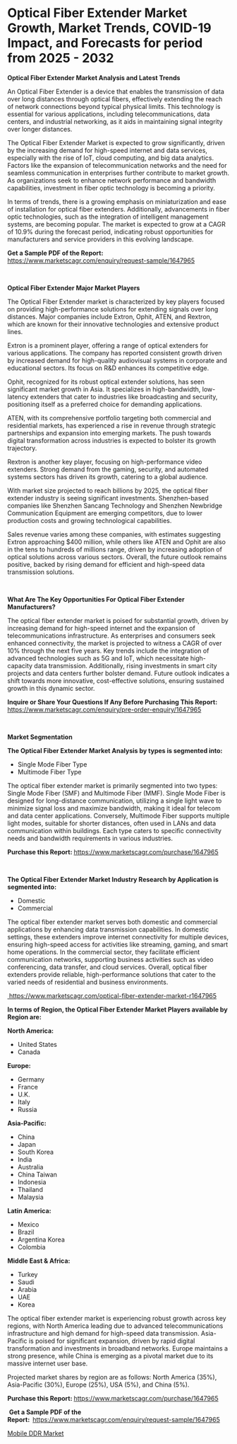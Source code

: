 <p><h1>Optical Fiber Extender Market Growth, Market Trends, COVID-19 Impact, and Forecasts for period from 2025 - 2032</h1></p><p><strong>Optical Fiber Extender Market Analysis and Latest Trends</strong></p>
<p><p>An Optical Fiber Extender is a device that enables the transmission of data over long distances through optical fibers, effectively extending the reach of network connections beyond typical physical limits. This technology is essential for various applications, including telecommunications, data centers, and industrial networking, as it aids in maintaining signal integrity over longer distances.</p><p>The Optical Fiber Extender Market is expected to grow significantly, driven by the increasing demand for high-speed internet and data services, especially with the rise of IoT, cloud computing, and big data analytics. Factors like the expansion of telecommunication networks and the need for seamless communication in enterprises further contribute to market growth. As organizations seek to enhance network performance and bandwidth capabilities, investment in fiber optic technology is becoming a priority.</p><p>In terms of trends, there is a growing emphasis on miniaturization and ease of installation for optical fiber extenders. Additionally, advancements in fiber optic technologies, such as the integration of intelligent management systems, are becoming popular. The market is expected to grow at a CAGR of 10.9% during the forecast period, indicating robust opportunities for manufacturers and service providers in this evolving landscape.</p></p>
<p><strong>Get a Sample PDF of the Report:&nbsp;</strong> <a href="https://www.marketscagr.com/enquiry/request-sample/1647965?utm_campaign=3188&utm_medium=2&utm_source=Github&utm_content=ia&utm_term=06042025&utm_id=optical-fiber-extender">https://www.marketscagr.com/enquiry/request-sample/1647965</a></p>
<p>&nbsp;</p>
<p><strong>Optical Fiber Extender Major Market Players</strong></p>
<p><p>The Optical Fiber Extender market is characterized by key players focused on providing high-performance solutions for extending signals over long distances. Major companies include Extron, Ophit, ATEN, and Rextron, which are known for their innovative technologies and extensive product lines.</p><p>Extron is a prominent player, offering a range of optical extenders for various applications. The company has reported consistent growth driven by increased demand for high-quality audiovisual systems in corporate and educational sectors. Its focus on R&D enhances its competitive edge.</p><p>Ophit, recognized for its robust optical extender solutions, has seen significant market growth in Asia. It specializes in high-bandwidth, low-latency extenders that cater to industries like broadcasting and security, positioning itself as a preferred choice for demanding applications.</p><p>ATEN, with its comprehensive portfolio targeting both commercial and residential markets, has experienced a rise in revenue through strategic partnerships and expansion into emerging markets. The push towards digital transformation across industries is expected to bolster its growth trajectory.</p><p>Rextron is another key player, focusing on high-performance video extenders. Strong demand from the gaming, security, and automated systems sectors has driven its growth, catering to a global audience.</p><p>With market size projected to reach billions by 2025, the optical fiber extender industry is seeing significant investments. Shenzhen-based companies like Shenzhen Sancang Technology and Shenzhen Newbridge Communication Equipment are emerging competitors, due to lower production costs and growing technological capabilities.</p><p>Sales revenue varies among these companies, with estimates suggesting Extron approaching $400 million, while others like ATEN and Ophit are also in the tens to hundreds of millions range, driven by increasing adoption of optical solutions across various sectors. Overall, the future outlook remains positive, backed by rising demand for efficient and high-speed data transmission solutions.</p></p>
<p>&nbsp;</p>
<p><strong>What Are The Key Opportunities For Optical Fiber Extender Manufacturers?</strong></p>
<p><p>The optical fiber extender market is poised for substantial growth, driven by increasing demand for high-speed internet and the expansion of telecommunications infrastructure. As enterprises and consumers seek enhanced connectivity, the market is projected to witness a CAGR of over 10% through the next five years. Key trends include the integration of advanced technologies such as 5G and IoT, which necessitate high-capacity data transmission. Additionally, rising investments in smart city projects and data centers further bolster demand. Future outlook indicates a shift towards more innovative, cost-effective solutions, ensuring sustained growth in this dynamic sector.</p></p>
<p><strong>Inquire or Share Your Questions If Any Before Purchasing This Report:</strong> <a href="https://www.marketscagr.com/enquiry/pre-order-enquiry/1647965?utm_campaign=3188&utm_medium=2&utm_source=Github&utm_content=ia&utm_term=06042025&utm_id=optical-fiber-extender">https://www.marketscagr.com/enquiry/pre-order-enquiry/1647965</a></p>
<p>&nbsp;</p>
<p><strong>Market Segmentation</strong></p>
<p><strong>The Optical Fiber Extender Market Analysis by types is segmented into:</strong></p>
<p><ul><li>Single Mode Fiber Type</li><li>Multimode Fiber Type</li></ul></p>
<p><p>The optical fiber extender market is primarily segmented into two types: Single Mode Fiber (SMF) and Multimode Fiber (MMF). Single Mode Fiber is designed for long-distance communication, utilizing a single light wave to minimize signal loss and maximize bandwidth, making it ideal for telecom and data center applications. Conversely, Multimode Fiber supports multiple light modes, suitable for shorter distances, often used in LANs and data communication within buildings. Each type caters to specific connectivity needs and bandwidth requirements in various industries.</p></p>
<p><strong>Purchase this Report:&nbsp;</strong><a href="https://www.marketscagr.com/purchase/1647965?utm_campaign=3188&utm_medium=2&utm_source=Github&utm_content=ia&utm_term=06042025&utm_id=optical-fiber-extender">https://www.marketscagr.com/purchase/1647965</a></p>
<p>&nbsp;</p>
<p><strong>The Optical Fiber Extender Market Industry Research by Application is segmented into:</strong></p>
<p><ul><li>Domestic</li><li>Commercial</li></ul></p>
<p><p>The optical fiber extender market serves both domestic and commercial applications by enhancing data transmission capabilities. In domestic settings, these extenders improve internet connectivity for multiple devices, ensuring high-speed access for activities like streaming, gaming, and smart home operations. In the commercial sector, they facilitate efficient communication networks, supporting business activities such as video conferencing, data transfer, and cloud services. Overall, optical fiber extenders provide reliable, high-performance solutions that cater to the varied needs of residential and business environments.</p></p>
<p><a href="https://www.marketscagr.com/optical-fiber-extender-market-r1647965?utm_campaign=3188&utm_medium=2&utm_source=Github&utm_content=ia&utm_term=06042025&utm_id=optical-fiber-extender">&nbsp;https://www.marketscagr.com/optical-fiber-extender-market-r1647965</a></p>
<p><strong>In terms of Region, the Optical Fiber Extender Market Players available by Region are:</strong></p>
<p>
    <p> <strong> North America: </strong>
        <ul>
            <li>United States</li>
            <li>Canada</li>
        </ul>
        </p> 
    <p> <strong> Europe: </strong>
        <ul>
            <li>Germany</li>
            <li>France</li>
            <li>U.K.</li>
            <li>Italy</li>
            <li>Russia</li>
        </ul>
        </p> 
    <p> <strong> Asia-Pacific: </strong>
        <ul>
            <li>China</li>
            <li>Japan</li>
            <li>South Korea</li>
            <li>India</li>
            <li>Australia</li>
            <li>China Taiwan</li>
            <li>Indonesia</li>
            <li>Thailand</li>
            <li>Malaysia</li>
        </ul>
        </p> 
    <p> <strong> Latin America: </strong>
        <ul>
            <li>Mexico</li>
            <li>Brazil</li>
            <li>Argentina Korea</li>
            <li>Colombia</li>
        </ul>
        </p> 
    <p> <strong> Middle East & Africa: </strong>
        <ul>
            <li>Turkey</li>
            <li>Saudi</li>
            <li>Arabia</li>
            <li>UAE</li>
            <li>Korea</li>
        </ul>
    </p>
    </p>
<p><p>The optical fiber extender market is experiencing robust growth across key regions, with North America leading due to advanced telecommunications infrastructure and high demand for high-speed data transmission. Asia-Pacific is poised for significant expansion, driven by rapid digital transformation and investments in broadband networks. Europe maintains a strong presence, while China is emerging as a pivotal market due to its massive internet user base. </p><p>Projected market shares by region are as follows: North America (35%), Asia-Pacific (30%), Europe (25%), USA (5%), and China (5%).</p></p>
<p><strong>Purchase this Report: </strong><a href="https://www.marketscagr.com/purchase/1647965?utm_campaign=3188&utm_medium=2&utm_source=Github&utm_content=ia&utm_term=06042025&utm_id=optical-fiber-extender">https://www.marketscagr.com/purchase/1647965</a></p>
<p>&nbsp;<strong>Get a Sample PDF of the Report:&nbsp;&nbsp;</strong><a href="https://www.marketscagr.com/enquiry/request-sample/1647965?utm_campaign=3188&utm_medium=2&utm_source=Github&utm_content=ia&utm_term=06042025&utm_id=optical-fiber-extender">https://www.marketscagr.com/enquiry/request-sample/1647965</a></p>
<p><strong></strong></p>
<p><p><a href="https://github.com/osamhcombre/Market-Research-Report-List-1/blob/main/mobile-ddr-market.md?utm_campaign=3188&utm_medium=2&utm_source=Github&utm_content=ia&utm_term=06042025&utm_id=optical-fiber-extender">Mobile DDR Market</a></p></p>